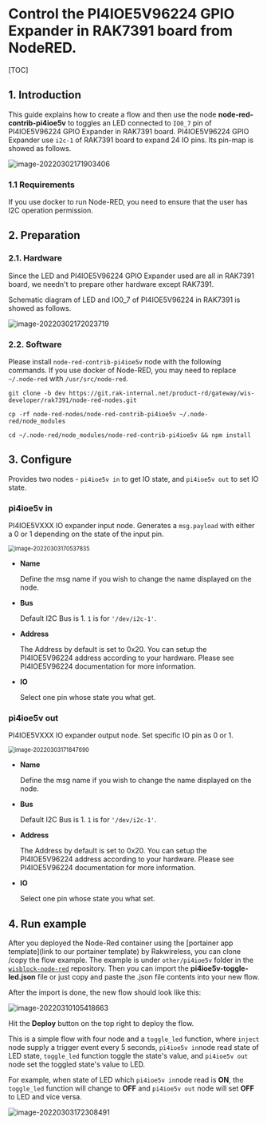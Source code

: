 # Control the PI4IOE5V96224 GPIO Expander in RAK7391 board from NodeRED.

[TOC]

## 1. Introduction

This guide explains how to create a flow and then use the node **node-red-contrib-pi4ioe5v** to toggles an LED connected to `IO0_7` pin of PI4IOE5V96224 GPIO Expander in RAK7391 board.  PI4IOE5V96224 GPIO Expander use `i2c-1` of RAK7391 board to expand 24 IO pins.  Its pin-map is showed as follows.

![image-20220302171903406](assets/image-20220302171903406.png)





### 1.1 Requirements

If you use docker to run Node-RED,  you need to ensure that the user has I2C operation permission.



## 2. Preparation

### 2.1. Hardware

Since the LED and PI4IOE5V96224  GPIO Expander used are all in RAK7391 board, we needn't to prepare other hardware except RAK7391.

Schematic diagram of LED and IO0_7 of PI4IOE5V96224  in RAK7391 is showed as follows.

![image-20220302172023719](assets/image-20220302172023719.png)

### 2.2. Software

Please install `node-red-contrib-pi4ioe5v` node with the following commands. If you use docker of Node-RED, you may need to replace `~/.node-red` with `/usr/src/node-red`.

```
git clone -b dev https://git.rak-internal.net/product-rd/gateway/wis-developer/rak7391/node-red-nodes.git
```

```
cp -rf node-red-nodes/node-red-contrib-pi4ioe5v ~/.node-red/node_modules
```

```
cd ~/.node-red/node_modules/node-red-contrib-pi4ioe5v && npm install
```



## 3. Configure

Provides two nodes - `pi4ioe5v in` to get IO state, and  `pi4ioe5v out` to set IO state.

### pi4ioe5v in

PI4IOE5VXXX IO expander input node. Generates a `msg.payload` with either a 0 or 1 depending on the state of the input pin.

<img src="assets/image-20220303170537835.png" alt="image-20220303170537835" style="zoom:80%;" />

- **Name**

  Define the msg name if you wish to change the name displayed on the node.

- **Bus**

  Default I2C Bus is 1.  `1` is for `'/dev/i2c-1'`.

- **Address**

  The Address by default is set to 0x20. You can setup the PI4IOE5V96224 address according to your hardware. Please see  PI4IOE5V96224 documentation for more information.

- **IO**

  Select one pin whose state you what get.



### pi4ioe5v out

PI4IOE5VXXX IO expander output node. Set specific IO pin as  0 or 1. 

<img src="assets/image-20220303171847690.png" alt="image-20220303171847690" style="zoom:80%;" />

- **Name**

  Define the msg name if you wish to change the name displayed on the node.

- **Bus**

  Default I2C Bus is 1.  `1` is for `'/dev/i2c-1'`.

- **Address**

  The Address by default is set to 0x20. You can setup the PI4IOE5V96224 address according to your hardware. Please see  PI4IOE5V96224 documentation for more information.

- **IO**

  Select one pin whose state you what set.



## 4. Run example

After you deployed the Node-Red container using the [portainer app template](link to our portainer template) by Rakwireless, you can clone /copy the flow example. The example is under `other/pi4ioe5v` folder in the [`wisblock-node-red`](https://git.rak-internal.net/product-rd/gateway/wis-developer/rak7391/wisblock-node-red/-/tree/dev/) repository. Then you can import the  **pi4ioe5v-toggle-led.json** file or just copy and paste the .json file contents into your new flow.

After the import is done, the new flow should look like this:

![image-20220310105418663](assets/image-20220310105418663.png)

Hit the **Deploy** button on the top right to deploy the flow.

This is a simple flow with four node and a `toggle_led`  function, where `inject` node supply a trigger event every 5 seconds, `pi4ioe5v in`node read state of LED state,  `toggle_led`  function toggle the state's value, and `pi4ioe5v out` node set the toggled state's value to LED. 

For example, when state of LED which `pi4ioe5v in`node read is **ON**, the `toggle_led`  function will change to **OFF** and `pi4ioe5v out` node will set **OFF** to LED and  vice versa.



![image-20220303172308491](assets/image-20220303172308491.png)

